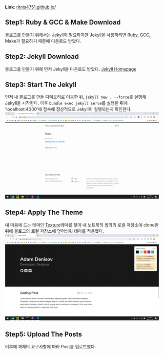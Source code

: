**Link**: [ritnis4751.github.io/](https://ritnis4751.github.io/)

## Step1: Ruby & GCC & Make Download
  블로그를 만들기 위해서는 Jekyll이 필요하지만 Jekyll을 사용하려면 Ruby, GCC, Make가 
  필요하기 때문에 다운로드 받았다.

## Step2: Jekyll Download
  블로그를 만들기 위해 먼저 Jekyll을 다운로드 받았다. 
[Jekyll Homepage](https://jekyllrb-ko.github.io/)

## Step3: Start The Jekyll
  먼저 내 블로그를 만들 디렉토리로 이동한 뒤, `jekyll new . --force`를 실행해 Jekyll을 시작한다.
  이후 `bundle exec jekyll serve`를 실행한 뒤에 'localhost:4000'에 접속해 정상적으로 Jekyll이 실행되는지 확인한다.
  ![Jekyll serve 실행](/screen1.png)

## Step4: Apply The Theme
  내 마음에 드는 테마인 [Texture](https://github.com/samarsault/texture)테마를 찾아 내 노트북의 임의의 로컬 저장소에 clone한 뒤에
  블로그의 로컬 저장소에 덮어씌워 테마를 적용했다.
  ![texture homepage](/screen2.png)

## Step5: Upload The Posts
  이후에 과제의 요구사항에 따라 Post를 업로드했다.